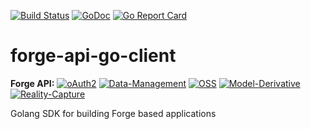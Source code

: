 [![Build Status](https://travis-ci.org/apprentice3d/forge-api-go-client.svg?branch=master)](https://travis-ci.org/apprentice3d/forge-api-go-client)
[![GoDoc](https://godoc.org/github.com/apprentice3d/forge-api-go-client?status.svg)](https://godoc.org/github.com/apprentice3d/forge-api-go-client)
[![Go Report Card](https://goreportcard.com/badge/github.com/apprentice3d/forge-api-go-client)](https://goreportcard.com/report/github.com/apprentice3d/forge-api-go-client)

# forge-api-go-client


**Forge API:** [![oAuth2](https://img.shields.io/badge/oAuth2-v2-green.svg)](http://developer-autodesk.github.io/)
[![Data-Management](https://img.shields.io/badge/Data%20Management-v1-green.svg)](http://autodesk-forge.github.io/)
[![OSS](https://img.shields.io/badge/OSS-v2-green.svg)](http://autodesk-forge.github.io/)
[![Model-Derivative](https://img.shields.io/badge/Model%20Derivative-v2-green.svg)](http://autodesk-forge.github.io/)
[![Reality-Capture](https://img.shields.io/badge/Reality%20Capture-v1-green.svg)](http://developer-autodesk.github.io/)


Golang SDK for building Forge based applications


